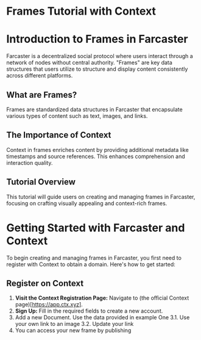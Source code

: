 # Frames Tutorial with Context

# Introduction to Frames in Farcaster

Farcaster is a decentralized social protocol where users interact through a network of nodes without central authority. "Frames" are key data structures that users utilize to structure and display content consistently across different platforms.

## What are Frames?

Frames are standardized data structures in Farcaster that encapsulate various types of content such as text, images, and links.

## The Importance of Context

Context in frames enriches content by providing additional metadata like timestamps and source references. This enhances comprehension and interaction quality.

## Tutorial Overview

This tutorial will guide users on creating and managing frames in Farcaster, focusing on crafting visually appealing and context-rich frames.

# Getting Started with Farcaster and Context

To begin creating and managing frames in Farcaster, you first need to register with Context to obtain a domain. Here's how to get started:

## Register on Context

1. **Visit the Context Registration Page:** Navigate to (the official Context page)[https://app.ctx.xyz].
2. **Sign Up:** Fill in the required fields to create a new account.
3. Add a new Document. Use the data provided in example One
3.1. Use your own link to an image
3.2. Update your link
4. You can access your new frame by publishing